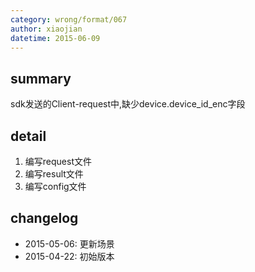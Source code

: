 ```yaml
---
category: wrong/format/067
author: xiaojian
datetime: 2015-06-09
---
```


## summary

sdk发送的Client-request中,缺少device.device_id_enc字段

## detail

1. 编写request文件
2. 编写result文件
3. 编写config文件

## changelog

- 2015-05-06: 更新场景
- 2015-04-22: 初始版本